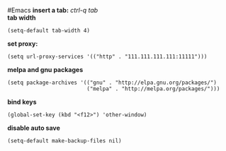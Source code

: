 #Emacs
**insert a tab:** *ctrl-q tab*<br>
**tab width**
~~~
(setq-default tab-width 4)
~~~
**set proxy:**
~~~
(setq url-proxy-services '(("http" . "111.111.111.111:11111")))
~~~
**melpa and gnu packages**
~~~
(setq package-archives '(("gnu" . "http://elpa.gnu.org/packages/")
                         ("melpa" . "http://melpa.org/packages/")))
~~~
**bind keys**
~~~
(global-set-key (kbd "<f12>") 'other-window)
~~~
**disable auto save**
~~~
(setq-default make-backup-files nil)
~~~
